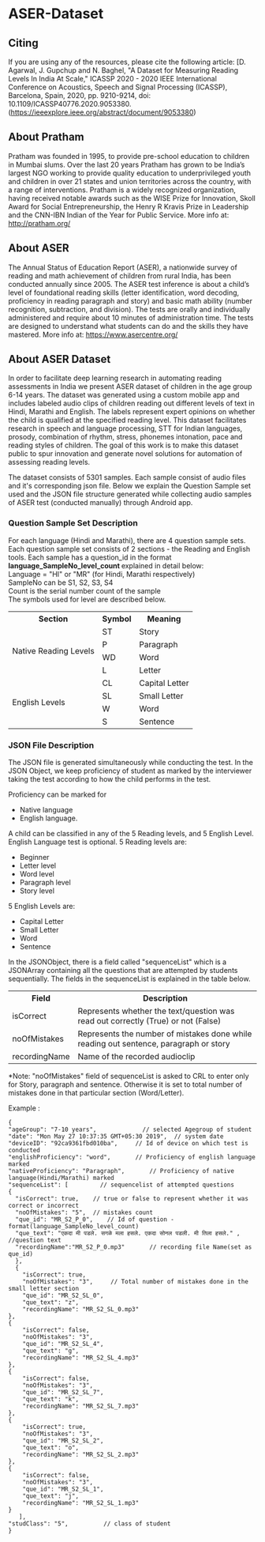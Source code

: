 # ASER-Dataset

## Citing
If you are using any of the resources, please cite the following article:
[D. Agarwal, J. Gupchup and N. Baghel, "A Dataset for Measuring Reading Levels In India At Scale," ICASSP 2020 - 2020 IEEE International Conference on Acoustics, Speech and Signal Processing (ICASSP), Barcelona, Spain, 2020, pp. 9210-9214, doi: 10.1109/ICASSP40776.2020.9053380. 
(https://ieeexplore.ieee.org/abstract/document/9053380)
												

## About Pratham
Pratham was founded in 1995, to provide pre-school education to children in Mumbai slums. Over the last 20 years Pratham has grown to be India’s largest NGO working to provide quality education to underprivileged youth and 
children in over 21 states and union territories across the country, with a range of interventions. Pratham is a widely recognized organization, having received notable awards such as the WISE Prize for Innovation, 
Skoll Award for Social Entrepreneurship, the Henry R Kravis Prize in Leadership and the CNN-IBN Indian of the Year for Public Service. More info at: http://pratham.org/


## About ASER
The Annual Status of Education Report (ASER), a nationwide survey of reading and math achievement of children from rural India, has been conducted annually since 2005. 
The ASER test inference is about a child’s level of foundational reading skills (letter identification, word decoding, proficiency in reading paragraph and story) and basic math ability 
(number recognition, subtraction, and division). The tests are orally and individually administered and require about 10 minutes of administration time. 
The tests are designed to understand what students can do and the skills they have mastered. More info at: https://www.asercentre.org/

## About ASER Dataset
In order to facilitate deep learning research in automating reading assessments in India we present ASER dataset of children in the age group 6-14 years. 
The dataset was generated using a custom mobile app and includes labeled audio clips of children reading out different levels of text in Hindi, Marathi and English. The labels represent expert opinions on whether the child is qualified at the specified reading level. This dataset facilitates research in speech and language processing, STT for Indian languages, prosody, combination of rhythm, stress, phonemes intonation, pace and reading styles of children.
The goal of this work is to make this dataset public to spur innovation and generate novel solutions for automation of assessing reading levels. 

The dataset consists of 5301 samples. Each sample consist of audio files and it's corresponding json file.
Below we explain the Question Sample set used and the JSON file structure generated while collecting audio samples of ASER test (conducted manually) through Android app.	  

### Question Sample Set Description
For each language (Hindi and Marathi), there are 4 question sample sets. Each question sample set consists of 2 sections - the Reading and English tools. Each sample has a question_id in the format <b> language_SampleNo_level_count </b> explained in detail below:<br>
Language = "HI" or "MR" (for Hindi, Marathi respectively)<br>
SampleNo can be S1, S2, S3, S4<br>
Count is the serial number count of the sample<br>
The symbols used for level are described below. 

<table>
  <tr>
  <th>Section</th>
  <th>Symbol</th>
  <th>Meaning</th>
  </tr>
  <tr>
    <td rowspan=4>Native Reading Levels	</td>
    <td>ST</td>
    <td>Story</td>
   </tr>
    <tr>
    <td>P</td>
    <td>Paragraph</td>
   </tr>
   <tr>
    <td>WD</td>
    <td>Word</td>
   </tr>
    <tr>
    <td>L</td>
    <td>Letter</td>
   </tr>
   <tr>
    <td rowspan=4>English Levels	</td>
    <td>CL</td>
    <td>Capital Letter</td>
   </tr>
    <tr>
    <td>SL</td>
    <td>Small Letter</td>
   </tr>
   <tr>
    <td>W</td>
    <td>Word</td>
   </tr>
    <tr>
    <td>S</td>
    <td>Sentence</td>
   </tr>
</table>

### JSON File Description
The JSON file is generated simultaneously while conducting the test. In the JSON Object, we keep proficiency of student as marked by the interviewer taking the test according to how the child performs in the test.

Proficiency can be marked for 
* Native language
* English language.

A child can be classified in any of the 5 Reading levels, and 5 English Level. English Language test is optional.
5 Reading levels are:
- Beginner
- Letter level
- Word level
- Paragraph level
- Story level  

5 English Levels are:
- Capital Letter
- Small Letter
- Word
- Sentence
			
In the JSONObject, there is a field called "sequenceList" which is a JSONArray containing all the questions that are attempted by students sequentially. The fields in the sequenceList is explained in the table below.

<table>
	<tr>
		<th>Field</th>
		<th>Description</th>
	</tr>
	<tr>
		<td>isCorrect</td>
		<td>Represents whether the text/question was read out correctly (True) or not (False)</td>
	</tr>
	<tr>
		<td>noOfMistakes</td>
		<td>Represents the number of mistakes done while reading out sentence, paragraph or story</td>
	</tr>
	<tr>
		<td>recordingName</td>
		<td>Name of the recorded audioclip</td>
	</tr>
</table>

*Note:  "noOfMistakes" field of sequenceList is asked to CRL to enter only for Story, paragraph and sentence. Otherwise it is set to total number of mistakes done in that particular section (Word/Letter).

Example :	
				
    {
    "ageGroup": "7-10 years",             // selected Agegroup of student
    "date": "Mon May 27 10:37:35 GMT+05:30 2019",  // system date
    "deviceID": "92ca9361fbd010ba",		// Id of device on which test is conducted
    "englishProficiency": "word",		// Proficiency of english language marked
    "nativeProficiency": "Paragraph",		// Proficiency of native language(Hindi/Marathi) marked
    "sequenceList": [         // sequencelist of attempted questions 
    {
      "isCorrect": true,	// true or false to represent whether it was correct or incorrect
      "noOfMistakes": "5",	// mistakes count
      "que_id": "MR_S2_P_0",	// Id of question -format(language_SampleNo_level_count)
      "que_text": "एकदा मी पडले. सगळे मला हसले. एकदा सोनल पडली. मी तिला हसले." ,     //question text
	  "recordingName":"MR_S2_P_0.mp3"		// recording file Name(set as que_id)
	  },
	  {
		"isCorrect": true,
		"noOfMistakes": "3",	 // Total number of mistakes done in the small letter section
		"que_id": "MR_S2_SL_0",
		"que_text": "z",
		"recordingName": "MR_S2_SL_0.mp3"
	},
	{
		"isCorrect": false,
		"noOfMistakes": "3",
		"que_id": "MR_S2_SL_4",
		"que_text": "g",
		"recordingName": "MR_S2_SL_4.mp3"
	},
	{
		"isCorrect": false,
		"noOfMistakes": "3",
		"que_id": "MR_S2_SL_7",
		"que_text": "k",
		"recordingName": "MR_S2_SL_7.mp3"
	},
	{
		"isCorrect": true,
		"noOfMistakes": "3",
		"que_id": "MR_S2_SL_2",
		"que_text": "o",
		"recordingName": "MR_S2_SL_2.mp3"
	},
	{
		"isCorrect": false,
		"noOfMistakes": "3",
		"que_id": "MR_S2_SL_1",
		"que_text": "j",
		"recordingName": "MR_S2_SL_1.mp3"
	}
       ],
    "studClass": "5",          // class of student
    }

